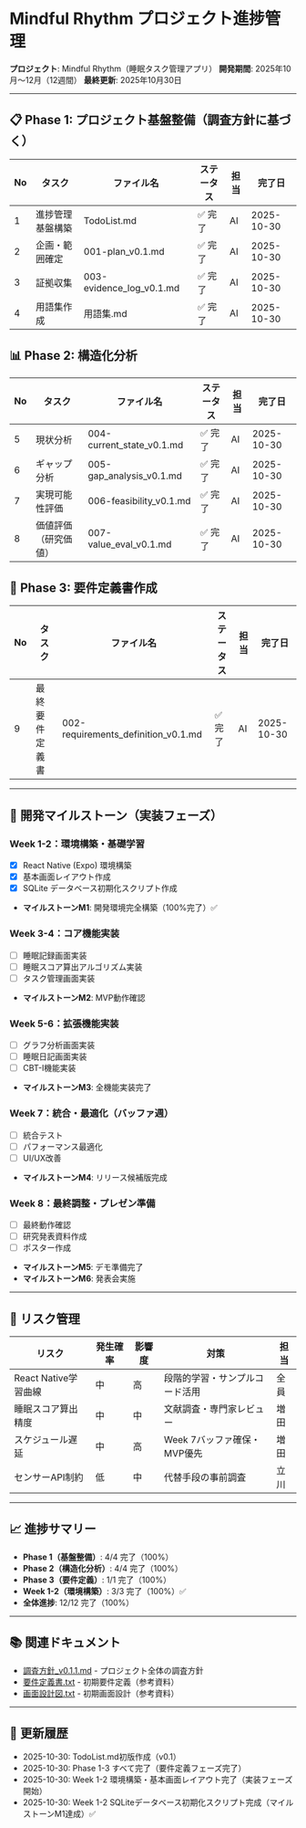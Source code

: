 # Mindful Rhythm プロジェクト進捗管理

**プロジェクト**: Mindful Rhythm（睡眠タスク管理アプリ）
**開発期間**: 2025年10月～12月（12週間）
**最終更新**: 2025年10月30日

---

## 📋 Phase 1: プロジェクト基盤整備（調査方針に基づく）

| No | タスク | ファイル名 | ステータス | 担当 | 完了日 |
|----|--------|-----------|----------|------|--------|
| 1 | 進捗管理基盤構築 | TodoList.md | ✅ 完了 | AI | 2025-10-30 |
| 2 | 企画・範囲確定 | 001-plan_v0.1.md | ✅ 完了 | AI | 2025-10-30 |
| 3 | 証拠収集 | 003-evidence_log_v0.1.md | ✅ 完了 | AI | 2025-10-30 |
| 4 | 用語集作成 | 用語集.md | ✅ 完了 | AI | 2025-10-30 |

## 📊 Phase 2: 構造化分析

| No | タスク | ファイル名 | ステータス | 担当 | 完了日 |
|----|--------|-----------|----------|------|--------|
| 5 | 現状分析 | 004-current_state_v0.1.md | ✅ 完了 | AI | 2025-10-30 |
| 6 | ギャップ分析 | 005-gap_analysis_v0.1.md | ✅ 完了 | AI | 2025-10-30 |
| 7 | 実現可能性評価 | 006-feasibility_v0.1.md | ✅ 完了 | AI | 2025-10-30 |
| 8 | 価値評価（研究価値） | 007-value_eval_v0.1.md | ✅ 完了 | AI | 2025-10-30 |

## 📝 Phase 3: 要件定義書作成

| No | タスク | ファイル名 | ステータス | 担当 | 完了日 |
|----|--------|-----------|----------|------|--------|
| 9 | 最終要件定義書 | 002-requirements_definition_v0.1.md | ✅ 完了 | AI | 2025-10-30 |

---

## 🎯 開発マイルストーン（実装フェーズ）

### Week 1-2：環境構築・基礎学習
- [x] React Native (Expo) 環境構築
- [x] 基本画面レイアウト作成
- [x] SQLite データベース初期化スクリプト作成
- **マイルストーンM1**: 開発環境完全構築（100%完了）✅

### Week 3-4：コア機能実装
- [ ] 睡眠記録画面実装
- [ ] 睡眠スコア算出アルゴリズム実装
- [ ] タスク管理画面実装
- **マイルストーンM2**: MVP動作確認

### Week 5-6：拡張機能実装
- [ ] グラフ分析画面実装
- [ ] 睡眠日記画面実装
- [ ] CBT-I機能実装
- **マイルストーンM3**: 全機能実装完了

### Week 7：統合・最適化（バッファ週）
- [ ] 統合テスト
- [ ] パフォーマンス最適化
- [ ] UI/UX改善
- **マイルストーンM4**: リリース候補版完成

### Week 8：最終調整・プレゼン準備
- [ ] 最終動作確認
- [ ] 研究発表資料作成
- [ ] ポスター作成
- **マイルストーンM5**: デモ準備完了
- **マイルストーンM6**: 発表会実施

---

## 🚨 リスク管理

| リスク | 発生確率 | 影響度 | 対策 | 担当 |
|--------|----------|--------|------|------|
| React Native学習曲線 | 中 | 高 | 段階的学習・サンプルコード活用 | 全員 |
| 睡眠スコア算出精度 | 中 | 中 | 文献調査・専門家レビュー | 増田 |
| スケジュール遅延 | 中 | 高 | Week 7バッファ確保・MVP優先 | 増田 |
| センサーAPI制約 | 低 | 中 | 代替手段の事前調査 | 立川 |

---

## 📈 進捗サマリー

- **Phase 1（基盤整備）**: 4/4 完了（100%）
- **Phase 2（構造化分析）**: 4/4 完了（100%）
- **Phase 3（要件定義）**: 1/1 完了（100%）
- **Week 1-2（環境構築）**: 3/3 完了（100%）✅
- **全体進捗**: 12/12 完了（100%）

---

## 📚 関連ドキュメント

- [調査方針_v0.1.1.md](./調査方針_v0.1.1.md) - プロジェクト全体の調査方針
- [要件定義書.txt](./要件定義書.txt) - 初期要件定義（参考資料）
- [画面設計図.txt](./画面設計図.txt) - 初期画面設計（参考資料）

---

## 🔄 更新履歴

- 2025-10-30: TodoList.md初版作成（v0.1）
- 2025-10-30: Phase 1-3 すべて完了（要件定義フェーズ完了）
- 2025-10-30: Week 1-2 環境構築・基本画面レイアウト完了（実装フェーズ開始）
- 2025-10-30: Week 1-2 SQLiteデータベース初期化スクリプト完成（マイルストーンM1達成）✅
